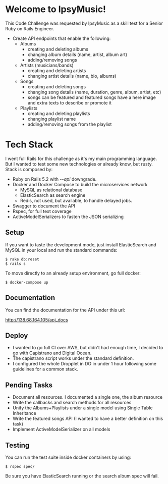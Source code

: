 # Welcome to IpsyMusic!

This Code Challenge was requested by IpsyMusic as a skill test for a Senior Ruby on Rails Engineer.

-   Create API endpoints that enable the following:
    -   Albums
        -   creating and deleting albums
        -   changing album details (name, artist, album art)
        -   adding/removing songs
    -   Artists (musicians/bands)
        -   creating and deleting artists
        -   changing artist details (name, bio, albums)
    -   Songs
        -   creating and deleting songs
        -   changing song details (name, duration, genre, album, artist, etc)
        -   songs can be featured and featured songs have a here image and extra texts to describe or promote it
    -   Playlists
        -   creating and deleting playlists
        -   changing playlist name
        -   adding/removing songs from the playlist

# Tech Stack

I went full Rails for this challenge as it's my main programming language. But I wanted to test some new technologies or already know, but rusty.
Stack is composed by:

- Ruby on Rails 5.2 with *--api* downgrade.
- Docker and Docker Compose to build the microservices network
  - MySQL as relational database
  - ElasticSearch as search engine
  - Redis, not used, but available, to handle delayed jobs.
- Swagger to document the API
- Rspec, for full text coverage
- ActiveModelSerializers to fasten the JSON serializing

## Setup

If you want to taste the development mode, just install ElasticSearch and MySQL in your local and run the standard commands:

    $ rake db:reset
    $ rails s
To move directly to an already setup environment, go full docker:

    $ docker-compose up

## Documentation

You can find the documentation for the API under this url:

http://138.68.164.105/api_docs

## Deploy

- I wanted to go full CI over AWS, but didn't had enough time, I decided to go with Capistrano and Digital Ocean.
- The capistrano script works under the standard definition.
- I configured the whole Dropplet in DO in under 1 hour following some guidelines for a common stack.

## Pending Tasks
- Document all resources. I documented a single one, the album resource
- Write the callbacks and search methods for all resources
- Unify the Albums+Playlists under a single model using Single Table Inheritance
- Write the featured songs API (I wanted to have a better definition on this task)
- Implement ActiveModelSerializer on all models

## Testing
You can run the test suite inside docker containers by using:

    $ rspec spec/

Be sure you have ElasticSearch running or the search album spec will fail.

